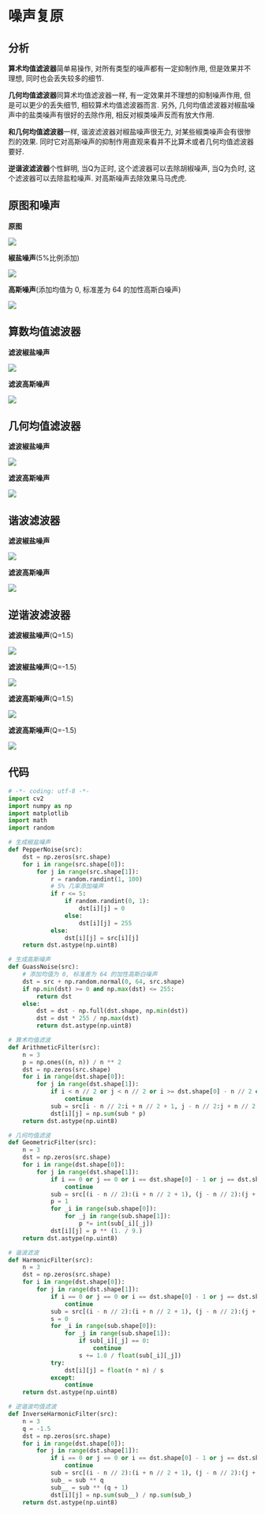 # 噪声复原

## 分析

**算术均值滤波器**简单易操作, 对所有类型的噪声都有一定抑制作用, 但是效果并不理想, 同时也会丢失较多的细节.

**几何均值滤波器**同算术均值滤波器一样, 有一定效果并不理想的抑制噪声作用, 但是可以更少的丢失细节, 相较算术均值滤波器而言. 另外, 几何均值滤波器对椒盐噪声中的盐类噪声有很好的去除作用, 相反对椒类噪声反而有放大作用.

**和几何均值滤波器**一样, 谐波滤波器对椒盐噪声很无力, 对某些椒类噪声会有很惨烈的效果. 同时它对高斯噪声的抑制作用直观来看并不比算术或者几何均值滤波器要好.

**逆谐波滤波器**个性鲜明, 当Q为正时, 这个滤波器可以去除胡椒噪声, 当Q为负时, 这个滤波器可以去除盐粒噪声. 对高斯噪声去除效果马马虎虎.

## 原图和噪声

**原图**

![](img/5-1.jpg)

**椒盐噪声**(5%比例添加)

![](img/5-2.jpg)

**高斯噪声**(添加均值为 0, 标准差为 64 的加性高斯白噪声)

![](img/5-3.jpg)

## 算数均值滤波器

**滤波椒盐噪声**

![](img/5-4.jpg)

**滤波高斯噪声**

![](img/5-5.jpg)

## 几何均值滤波器

**滤波椒盐噪声**

![](img/5-6.jpg)

**滤波高斯噪声**

![](img/5-7.jpg)

## 谐波滤波器

**滤波椒盐噪声**

![](img/5-8.jpg)

**滤波高斯噪声**

![](img/5-9.jpg)

## 逆谐波滤波器

**滤波椒盐噪声**(Q=1.5)

![](img/5-10.jpg)

**滤波椒盐噪声**(Q=-1.5)

![](img/5-12.jpg)

**滤波高斯噪声**(Q=1.5)

![](img/5-11.jpg)

**滤波高斯噪声**(Q=-1.5)

![](img/5-13.jpg)

## 代码

```python
# -*- coding: utf-8 -*-
import cv2
import numpy as np
import matplotlib
import math
import random

# 生成椒盐噪声
def PepperNoise(src):
    dst = np.zeros(src.shape)
    for i in range(src.shape[0]):
        for j in range(src.shape[1]):
            r = random.randint(1, 100)
            # 5% 几率添加噪声
            if r <= 5:
                if random.randint(0, 1):
                    dst[i][j] = 0
                else:
                    dst[i][j] = 255
            else:
                dst[i][j] = src[i][j]
    return dst.astype(np.uint8)

# 生成高斯噪声
def GuassNoise(src):
    # 添加均值为 0, 标准差为 64 的加性高斯白噪声
    dst = src + np.random.normal(0, 64, src.shape)
    if np.min(dst) >= 0 and np.max(dst) <= 255:
        return dst
    else:
        dst = dst - np.full(dst.shape, np.min(dst))
        dst = dst * 255 / np.max(dst)
        return dst.astype(np.uint8)

# 算术均值滤波
def ArithmeticFilter(src):
    n = 3
    p = np.ones((n, n)) / n ** 2
    dst = np.zeros(src.shape)
    for i in range(dst.shape[0]):
        for j in range(dst.shape[1]):
            if i < n // 2 or j < n // 2 or i >= dst.shape[0] - n // 2 or j >= dst.shape[1] - n // 2:
                continue
            sub = src[i - n // 2:i + n // 2 + 1, j - n // 2:j + n // 2 + 1]
            dst[i][j] = np.sum(sub * p)
    return dst.astype(np.uint8)

# 几何均值滤波
def GeometricFilter(src):
    n = 3
    dst = np.zeros(src.shape)
    for i in range(dst.shape[0]):
        for j in range(dst.shape[1]):
            if i == 0 or j == 0 or i == dst.shape[0] - 1 or j == dst.shape[1] - 1:
                continue
            sub = src[(i - n // 2):(i + n // 2 + 1), (j - n // 2):(j + n // 2 + 1)]
            p = 1
            for _i in range(sub.shape[0]):
                for _j in range(sub.shape[1]):
                    p *= int(sub[_i][_j])
            dst[i][j] = p ** (1. / 9.)
    return dst.astype(np.uint8)

# 谐波滤波
def HarmonicFilter(src):
    n = 3
    dst = np.zeros(src.shape)
    for i in range(dst.shape[0]):
        for j in range(dst.shape[1]):
            if i == 0 or j == 0 or i == dst.shape[0] - 1 or j == dst.shape[1] - 1:
                continue
            sub = src[(i - n // 2):(i + n // 2 + 1), (j - n // 2):(j + n // 2 + 1)]
            s = 0
            for _i in range(sub.shape[0]):
                for _j in range(sub.shape[1]):
                    if sub[_i][_j] == 0:
                        continue
                    s += 1.0 / float(sub[_i][_j])
            try:
                dst[i][j] = float(n * n) / s
            except:
                continue
    return dst.astype(np.uint8)

# 逆谐波均值滤波
def InverseHarmonicFilter(src):
    n = 3
    q = -1.5
    dst = np.zeros(src.shape)
    for i in range(dst.shape[0]):
        for j in range(dst.shape[1]):
            if i == 0 or j == 0 or i == dst.shape[0] - 1 or j == dst.shape[1] - 1:
                continue
            sub = src[(i - n // 2):(i + n // 2 + 1), (j - n // 2):(j + n // 2 + 1)]
            sub_ = sub ** q
            sub__ = sub ** (q + 1)
            dst[i][j] = np.sum(sub__) / np.sum(sub_)
    return dst.astype(np.uint8)
```
